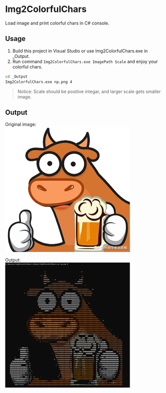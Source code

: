 # Img2ColorfulChars
Load image and print colorful chars in C# console.

## Usage
1. Build this project in Visual Studio or use Img2ColorfulChars.exe in _Output.
2. Run command ```Img2ColorfulChars.exe ImagePath Scale``` and enjoy your colorful chars.  
``` cmd
cd _Output
Img2ColorfulChars.exe np.png 4
``` 
> Notice: Scale should be positive integar, and larger scale gets smaller image.  

## Output
Original image:  
<img width="400" height="400" src="Images/original.png"/>  

Output:  
<img width="400" height="400" src="Images/output.png"/>  

